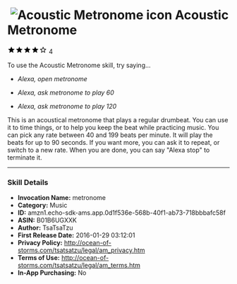 # &nbsp;<img src="https://github.com/dale3h/alexa-skills-list/raw/master/skills/acoustic-metronome/B01B6UGXXK/app_icon" alt="Acoustic Metronome icon" width="36"> Acoustic Metronome
![4 stars](../../../images/ic_star_black_18dp_1x.png)![4 stars](../../../images/ic_star_black_18dp_1x.png)![4 stars](../../../images/ic_star_black_18dp_1x.png)![4 stars](../../../images/ic_star_black_18dp_1x.png)![4 stars](../../../images/ic_star_border_black_18dp_1x.png) 4

To use the Acoustic Metronome skill, try saying...

* *Alexa, open metronome*

* *Alexa, ask metronome to play 60*

* *Alexa, ask metronome to play 120*

This is an acoustical metronome that plays a regular drumbeat. You can use it to time things, or to help you keep the beat while practicing music. You can pick any rate between 40 and 199 beats per minute. It will play the beats for up to 90 seconds. If you want more, you can ask it to repeat, or switch to a new rate. When you are done, you can say "Alexa stop" to terminate it.

***

### Skill Details

* **Invocation Name:** metronome
* **Category:** Music
* **ID:** amzn1.echo-sdk-ams.app.0d1f536e-568b-40f1-ab73-718bbbafc58f
* **ASIN:** B01B6UGXXK
* **Author:** TsaTsaTzu
* **First Release Date:** 2016-01-29 03:12:01
* **Privacy Policy:** http://ocean-of-storms.com/tsatsatzu/legal/am_privacy.htm
* **Terms of Use:** http://ocean-of-storms.com/tsatsatzu/legal/am_terms.htm
* **In-App Purchasing:** No
